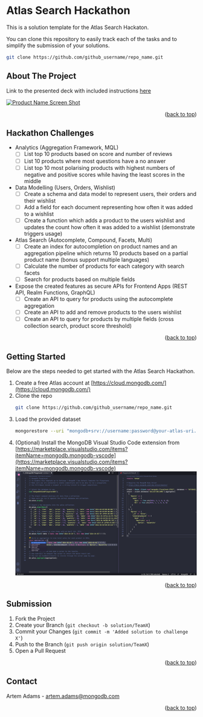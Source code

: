 <div id="top"></div>

# Atlas Search Hackathon

This is a solution template for the Atlas Search Hackaton. 

You can clone this repository to easily track each of the tasks and to simplify the submission of your solutions.

   ```sh
   git clone https://github.com/github_username/repo_name.git
   ```

<!-- ABOUT THE PROJECT -->
## About The Project

Link to the presented deck with included instructions [here](https://docs.google.com/presentation/d/19pNnkgaQd7z3RDX9f71KL2ZodbzogZzNoWGGbjBPrDs/edit#slide=id.g118e2757ad8_0_2560)

[![Product Name Screen Shot][product-screenshot]](https://www.mongodb.com/atlas/search)

<p align="right">(<a href="#top">back to top</a>)</p>

<!-- ROADMAP -->
## Hackathon Challenges

- Analytics (Aggregation Framework, MQL)
    - [ ] List top 10 products based on score and number of reviews
    - [ ] List 10 products where most questions have a no answer
    - [ ] List top 10 most polarising products with highest numbers of negative and positive scores while having the least scores in the middle
- Data Modelling (Users, Orders, Wishlist)
    - [ ] Create a schema and data model to represent users, their orders and their wishlist
    - [ ] Add a field for each document representing how often it was added to a wishlist
    - [ ] Create a function which adds a product to the users wishlist and updates the count how often it was added to a wishlist (demonstrate triggers usage)
- Atlas Search (Autocomplete, Compound, Facets, Multi)
    - [ ] Create an index for autocompletion on product names and an aggregation pipeline which returns 10 products based on a partial product name (bonus support multiple languages)
    - [ ] Calculate the number of products for each category with search facets
    - [ ] Search for products based on multiple fields
- Expose the created features as secure APIs for Frontend Apps (REST API, Realm Functions, GraphQL)
    - [ ] Create an API to query for products using the autocomplete aggregation
    - [ ] Create an API to add and remove products to the users wishlist
    - [ ] Create an API to query for products by multiple fields (cross collection search, product score threshold)

<p align="right">(<a href="#top">back to top</a>)</p>

<!-- GETTING STARTED -->
## Getting Started

Below are the steps needed to get started with the Atlas Search Hackathon.

1. Create a free Atlas account at [https://cloud.mongodb.com/](https://cloud.mongodb.com/)
2. Clone the repo
   ```sh
   git clone https://github.com/github_username/repo_name.git
   ```
3. Load the provided dataset
   ```sh
   mongorestore --uri "mongodb+srv://username:password@your-atlas-uri.net/" /dump-directory
   ```
4. (Optional) Install the MongoDB Visual Studio Code extension from [https://marketplace.visualstudio.com/items?itemName=mongodb.mongodb-vscode](https://marketplace.visualstudio.com/items?itemName=mongodb.mongodb-vscode)
   [![Vscode Screen Shot][vscode-screenshot]](https://marketplace.visualstudio.com/items?itemName=mongodb.mongodb-vscode)

<p align="right">(<a href="#top">back to top</a>)</p>

<!-- CONTRIBUTING -->
## Submission

1. Fork the Project
2. Create your Branch (`git checkout -b solution/TeamX`)
3. Commit your Changes (`git commit -m 'Added solution to challenge X'`)
4. Push to the Branch (`git push origin solution/TeamX`)
5. Open a Pull Request

<p align="right">(<a href="#top">back to top</a>)</p>


<!-- CONTACT -->
## Contact

Artem Adams - [artem.adams@mongodb.com](mailto:artem.adams@mongodb.com)

<p align="right">(<a href="#top">back to top</a>)</p>



<!-- MARKDOWN LINKS & IMAGES -->
<!-- https://www.markdownguide.org/basic-syntax/#reference-style-links -->
[product-screenshot]: https://webimages.mongodb.com/_com_assets/cms/ktxaqsnnbqbx3o876-search_Slalom2.svg?ixlib=js-3.5.1&auto=format%2Ccompress&w=594
[vscode-screenshot]: https://github.com/mongodb-js/vscode/raw/main/resources/screenshots/query-translator.png
